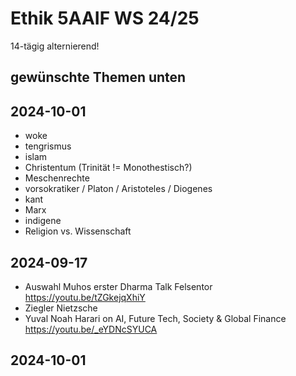 # Ethik 5AAIF WS 24/25

14-tägig alternierend!

## gewünschte Themen unten

## 2024-10-01

- woke
- tengrismus
- islam
- Christentum (Trinität != Monothestisch?)
- Meschenrechte
- vorsokratiker / Platon / Aristoteles / Diogenes
- kant
- Marx
- indigene
- Religion vs. Wissenschaft

## 2024-09-17

- Auswahl Muhos erster Dharma Talk Felsentor <https://youtu.be/tZGkejqXhiY>
- Ziegler Nietzsche
- Yuval Noah Harari on AI, Future Tech, Society & Global Finance <https://youtu.be/_eYDNcSYUCA>

## 2024-10-01
